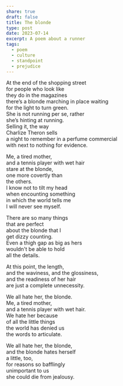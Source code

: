 ```yaml
---
share: true
draft: false
title: The blonde
type: post
date: 2023-07-14
excerpt: A poem about a runner
tags:
  - poem
  - culture
  - standpoint
  - prejudice
---
```


At the end of the shopping street  
for people who look like  
they do in the magazines  
there’s a blonde marching in place waiting  
for the light to turn green.  
She is not running per se, rather  
she’s hinting at running.  
Selling it, the way  
Charlize Theron sells  
a night to remember in a perfume commercial  
with next to nothing for evidence.  

Me, a tired mother,  
and a tennis player with wet hair  
stare at the blonde,  
one more covertly than  
the others.  
I know not to tilt my head  
when encounting something  
in which the world tells me  
I will never see myself.

There are so many things  
that are perfect  
about the blonde that I  
get dizzy counting.  
Even a thigh gap as big as hers  
wouldn't be able to hold  
all the details.

At this point, the length,  
and the waviness, and the glossiness,  
and the readiness of her hair  
are just a complete unnecessity.  

We all hate her, the blonde.  
Me, a tired mother,  
and a tennis player with wet hair.  
We hate her because  
of all the little things  
the world has denied us  
the words to articulate.  

We all hate her, the blonde,  
and the blonde hates herself  
a little, too,  
for reasons so bafflingly  
unimportant to us  
she could die from jealousy.
